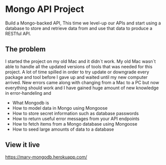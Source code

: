 # Mongo API Project

Build a Mongo-backed API,
This time we level-up our APIs and start using a database to store and retrieve data from and use that data to produce a RESTful API.


## The problem

I started the project on my old Mac and it didn´t work. My old Mac wasn´t able to handle all the updated versions of tools that was needed for this project. A lot of time spilled in order to try update or downgrade every package and tool before I gave up and waited until my new computer arrived. New errors came along with changing from a Mac to a PC but now everything should work and I have gained huge amount of new knowledge in error-handeling and
- What Mongodb is
- How to model data in Mongo using Mongoose
- How to store secret information such as database passwords
- How to return useful error messages from your API endpoints
- How to fetch items from a Mongo database using Mongoose
- How to seed large amounts of data to a database

## View it live

https://mary-mongodb.herokuapp.com/
